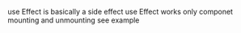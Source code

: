 use Effect is basically a side effect
use Effect works only componet mounting and unmounting
see example
